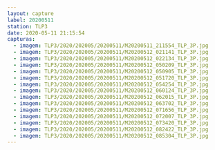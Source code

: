 ```yaml
---
layout: capture
label: 20200511
station: TLP3
date: 2020-05-11 21:15:54
capturas:
  - imagem: TLP3/2020/202005/20200511/M20200511_211554_TLP_3P.jpg
  - imagem: TLP3/2020/202005/20200511/M20200512_021141_TLP_3P.jpg
  - imagem: TLP3/2020/202005/20200511/M20200512_022134_TLP_3P.jpg
  - imagem: TLP3/2020/202005/20200511/M20200512_050209_TLP_3P.jpg
  - imagem: TLP3/2020/202005/20200511/M20200512_050905_TLP_3P.jpg
  - imagem: TLP3/2020/202005/20200511/M20200512_051720_TLP_3P.jpg
  - imagem: TLP3/2020/202005/20200511/M20200512_054254_TLP_3P.jpg
  - imagem: TLP3/2020/202005/20200511/M20200512_060124_TLP_3P.jpg
  - imagem: TLP3/2020/202005/20200511/M20200512_062015_TLP_3P.jpg
  - imagem: TLP3/2020/202005/20200511/M20200512_063702_TLP_3P.jpg
  - imagem: TLP3/2020/202005/20200511/M20200512_071656_TLP_3P.jpg
  - imagem: TLP3/2020/202005/20200511/M20200512_072007_TLP_3P.jpg
  - imagem: TLP3/2020/202005/20200511/M20200512_073420_TLP_3P.jpg
  - imagem: TLP3/2020/202005/20200511/M20200512_082422_TLP_3P.jpg
  - imagem: TLP3/2020/202005/20200511/M20200512_085304_TLP_3P.jpg
---
```

